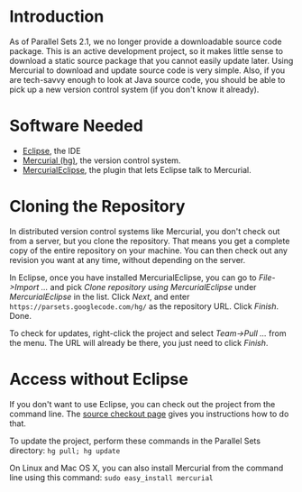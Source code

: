 # Introduction #

As of Parallel Sets 2.1, we no longer provide a downloadable source code package. This is an active development project, so it makes little sense to download a static source package that you cannot easily update later. Using Mercurial to download and update source code is very simple. Also, if you are tech-savvy enough to look at Java source code, you should be able to pick up a new version control system (if you don't know it already).

# Software Needed #

  * [Eclipse](http://eclipse.org/), the IDE
  * [Mercurial (hg)](http://hg-scm.org/), the version control system.
  * [MercurialEclipse](http://www.vectrace.com/mercurialeclipse/), the plugin that lets Eclipse talk to Mercurial.

# Cloning the Repository #

In distributed version control systems like Mercurial, you don't check out from a server, but you clone the repository. That means you get a complete copy of the entire repository on your machine. You can then check out any revision you want at any time, without depending on the server.

In Eclipse, once you have installed MercurialEclipse, you can go to _File->Import ..._ and pick _Clone repository using MercurialEclipse_ under _MercurialEclipse_ in the list. Click _Next_, and enter `https://parsets.googlecode.com/hg/` as the repository URL. Click _Finish_. Done.

To check for updates, right-click the project and select _Team->Pull ..._ from the menu. The URL will already be there, you just need to click _Finish_.

# Access without Eclipse #

If you don't want to use Eclipse, you can check out the project from the command line. The [source checkout page](http://code.google.com/p/parsets/source/checkout) gives you instructions how to do that.

To update the project, perform these commands in the Parallel Sets directory: `hg pull; hg update`

On Linux and Mac OS X, you can also install Mercurial from the command line using this command: `sudo easy_install mercurial`